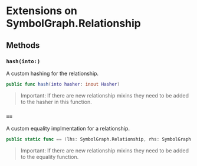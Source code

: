 # Extensions on SymbolGraph.Relationship

## Methods

### `hash(into:)`

A custom hashing for the relationship.

``` swift
public func hash(into hasher: inout Hasher) 
```

> Important: If there are new relationship mixins they need to be added to the hasher in this function.

### `==`

A custom equality implmentation for a relationship.

``` swift
public static func == (lhs: SymbolGraph.Relationship, rhs: SymbolGraph.Relationship) -> Bool 
```

> Important: If there are new relationship mixins they need to be added to the equality function.
